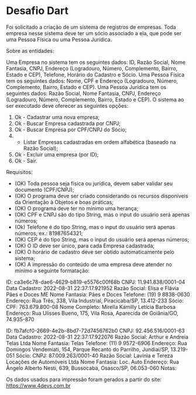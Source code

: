 # Desafio Dart
Foi solicitado a criação de um sistema de registros de empresas. Toda empresa nesse sistema deve ter um sócio associado a ela, que pode ser uma Pessoa Física ou uma Pessoa Jurídica.

Sobre as entidades:

Uma Empresa no sistema tem os seguintes dados: ID, Razão Social, Nome Fantasia, CNPJ, Endereço (Logradouro, Número, Complemento, Bairro, Estado e CEP), Telefone, Horário do Cadastro e Sócio.
Uma Pessoa Física tem os seguintes dados: Nome, CPF e Endereço (Logradouro, Número, Complemento, Bairro, Estado e CEP).
Uma Pessoa Jurídica tem os seguintes dados: Razão Social, Nome Fantasia, CNPJ, Endereço (Logradouro, Número, Complemento, Bairro, Estado e CEP).
O sistema ao ser executado deve oferecer as seguintes opções:

1. Ok - Cadastrar uma nova empresa;
2. Ok - Buscar Empresa cadastrada por CNPJ;
3. Ok - Buscar Empresa por CPF/CNPJ do Sócio;
4.  - Listar Empresas cadastradas em ordem alfabética (baseado na Razão Social);
5. Ok - Excluir uma empresa (por ID);
6. Ok - Sair.

Requisitos:

- (OK) Toda pessoa seja física ou jurídica, devem saber validar seu documento (CPF/CNPJ);
- (OK) O programa deve ser criado considerando os recursos disponíveis da Orientação à Objetos e boas práticas;
- (OK) O programa deve ter no mínimo uma herança;
- (OK) CPF e CNPJ são do tipo String, mas o input do usuário será apenas números;
- (Ok) Telefone é do tipo String, mas o input do usuário será apenas números, ex.: 81987654321;
- (OK) CEP é do tipo String, mas o input do usuário será apenas números;
- (OK) O ID deve ser único, para cada Empresa cadastrada;
- (OK) O horário de cadastro deve ser obtido automaticamente pelo sistema;
- (OK) A impressão do conteúdo de uma empresa deve atender no mínimo a seguinte formatação:


ID: ca3e6c78-dae6-4629-b819-e5576c00f68b
CNPJ: 11.941.838/0001-04 Data Cadastro: 2022-08-31 22:37:17.921952
Razão Social: Elisa e Flávia Pães e Doces ME
Nome Fantasia: Pães e Doces
Telefone: (19) 9 8838-0630
Endereço: Rua Três, 338, Vila Industrial, Piracicaba/SP, 13.412-233
Sócio:
CPF: 763.679.800-08
Nome Completo: Mirella Kamilly Letícia Barbosa
Endereço: Rua Ulisses Bueno, 175, Vila Rosa, Aparecida de Goiânia/GO, 74.935-870

ID: fb7afcf0-2669-4e2b-8bd7-72d7456762b0
CNPJ: 92.456.516/0001-63  Data Cadastro: 2022-08-31 22:37:17.922076
Razão Social: Arthur e Andreia Telas Ltda
Nome Fantasia: Telas
Telefone: (11) 9 9572-6906
Endereço: Rua Domingos Vendemiati, 154, Parque Recanto do Parrilho, Jundiaí/SP, 13.219-051
Sócio:
CNPJ: 87.009.263/0001-40
Razão Social: Lavínia e Tereza Locações de Automóveis Ltda
Nome Fantasia: Loc. Auto
Endereço: Rua Ângelo Alberto Nesti, 639, Bussocaba, Osasco/SP, 06.053-060
Notas:

Os dados usados para impressão foram gerados a partir do site: https://www.4devs.com.br
